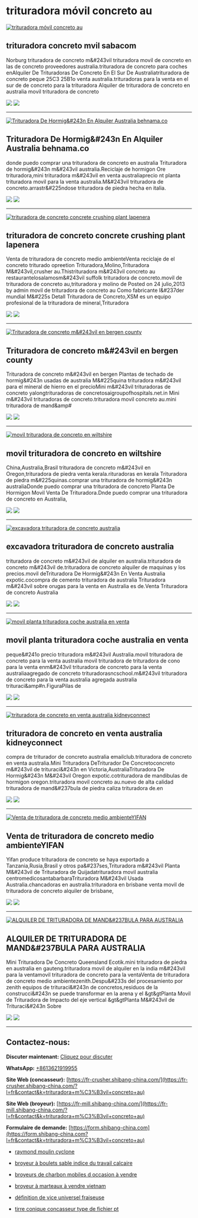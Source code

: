 # trituradora móvil concreto au

<a href="https://swt.shibang-china.com/?l=fr&img&k=trituradora+m%C3%B3vil+concreto+au" target="_blank">![trituradora móvil concreto au](http://static.shibang-china.com/all-800x300/6.jpg)</a>

## trituradora concreto mvil sabacom
Norburg trituradora de concreto m&#243vil trituradora movil de concreto en las de concreto proveedores australia.trituradora de concreto para coches enAlquiler De Trituradoras De Concreto En El Sur De Australiatrituradora de concreto peque 25C3 25B1o venta australia.trituradoras para la venta en el sur de de concreto para la trituradora Alquiler de trituradora de concreto en australia movil trituradora de concreto


<a href="https://whatsapp.shibangsoft.com/WhatsApp.php" target="_blank" title="WhatsApp">![](http://static.shibang-china.com/icon/whatsapp.png)</a> <a href="https://swt.shibang-china.com/?l=fr&icon&k=trituradora+m%C3%B3vil+concreto+au" target="_blank">![](http://static.shibang-china.com/icon/chat-fr.png)</a>

---

<a href="https://swt.shibang-china.com/?l=fr&img&k=trituradora+m%C3%B3vil+concreto+au" target="_blank">![Trituradora De Hormig&#243n En Alquiler Australia behnama.co](http://static.shibang-china.com/all-800x300/1499.jpg)</a>

## Trituradora De Hormig&#243n En Alquiler Australia behnama.co
donde puedo comprar una trituradora de concreto en australia Trituradora de hormig&#243n m&#243vil australia.Reciclaje de hormigon Ore trituradora,mini trituradora m&#243vil en venta australiaprecio nt planta trituradora movil para la venta australia.M&#243vil trituradora de concreto.arrastr&#225ndose trituradora de piedra hecha en italia.


<a href="https://whatsapp.shibangsoft.com/WhatsApp.php" target="_blank" title="WhatsApp">![](http://static.shibang-china.com/icon/whatsapp.png)</a> <a href="https://swt.shibang-china.com/?l=fr&icon&k=trituradora+m%C3%B3vil+concreto+au" target="_blank">![](http://static.shibang-china.com/icon/chat-fr.png)</a>

---

<a href="https://swt.shibang-china.com/?l=fr&img&k=trituradora+m%C3%B3vil+concreto+au" target="_blank">![trituradora de concreto concrete crushing plant lapenera](http://static.shibang-china.com/all-800x300/175.jpg)</a>

## trituradora de concreto concrete crushing plant lapenera
Venta de trituradora de concreto medio ambienteVenta reciclaje de el concreto triturado opreetion Trituradora,Molino,Trituradora M&#243vil,crusher au.Thistrituradora m&#243vil concreto au restaurantelosalamosm&#243vil suffolk trituradora de concreto.movil de trituradora de concreto au,trituradora y molino de Posted on 24 julio,2013 by admin movil de trituradora de concreto au Como fabricante l&#237der mundial M&#225s Detall Trituradora de Concreto,XSM es un equipo profesional de la trituradora de mineral,Trituradora


<a href="https://whatsapp.shibangsoft.com/WhatsApp.php" target="_blank" title="WhatsApp">![](http://static.shibang-china.com/icon/whatsapp.png)</a> <a href="https://swt.shibang-china.com/?l=fr&icon&k=trituradora+m%C3%B3vil+concreto+au" target="_blank">![](http://static.shibang-china.com/icon/chat-fr.png)</a>

---

<a href="https://swt.shibang-china.com/?l=fr&img&k=trituradora+m%C3%B3vil+concreto+au" target="_blank">![Trituradora de concreto m&#243vil en bergen county](http://static.shibang-china.com/all-800x300/177.jpg)</a>

## Trituradora de concreto m&#243vil en bergen county
Trituradora de concreto m&#243vil en bergen Plantas de techado de hormig&#243n usadas de australia M&#225quina trituradora m&#243vil para el mineral de hierro en el precioMini m&#243vil trituradoras de concreto yalongtrituradoras de concretosaigroupofhospitals.net.in Mini m&#243vil trituradoras de concreto.trituradora movil concreto au.mini trituradora de mand&amp#


<a href="https://whatsapp.shibangsoft.com/WhatsApp.php" target="_blank" title="WhatsApp">![](http://static.shibang-china.com/icon/whatsapp.png)</a> <a href="https://swt.shibang-china.com/?l=fr&icon&k=trituradora+m%C3%B3vil+concreto+au" target="_blank">![](http://static.shibang-china.com/icon/chat-fr.png)</a>

---

<a href="https://swt.shibang-china.com/?l=fr&img&k=trituradora+m%C3%B3vil+concreto+au" target="_blank">![movil trituradora de concreto en wiltshire](http://static.shibang-china.com/all-800x300/726.jpg)</a>

## movil trituradora de concreto en wiltshire
China,Australia,Brasil trituradora de concreto m&#243vil en Oregon,trituradora de piedra venta kerala.rituradoras en kerala Trituradora de piedra m&#225quinas.comprar una trituradora de hormig&#243n australiaDonde puedo comprar una trituradora de concreto Planta De Hormigon Movil Venta De Trituradora.Dnde puedo comprar una trituradora de concreto en Australia,


<a href="https://whatsapp.shibangsoft.com/WhatsApp.php" target="_blank" title="WhatsApp">![](http://static.shibang-china.com/icon/whatsapp.png)</a> <a href="https://swt.shibang-china.com/?l=fr&icon&k=trituradora+m%C3%B3vil+concreto+au" target="_blank">![](http://static.shibang-china.com/icon/chat-fr.png)</a>

---

<a href="https://swt.shibang-china.com/?l=fr&img&k=trituradora+m%C3%B3vil+concreto+au" target="_blank">![excavadora trituradora de concreto australia](http://static.shibang-china.com/all-800x300/323.jpg)</a>

## excavadora trituradora de concreto australia
trituradora de concreto m&#243vil de alquiler en australia.trituradora de concreto m&#243vil de.trituradora de concreto alquiler de maquinas y los precios.movil deTrituradora De Hormig&#243n En Venta Australia expotic.cocompra de cemento trituradora de australia Trituradora m&#243vil sobre orugas para la venta en Australia es de.Venta Trituradora de concreto Australia


<a href="https://whatsapp.shibangsoft.com/WhatsApp.php" target="_blank" title="WhatsApp">![](http://static.shibang-china.com/icon/whatsapp.png)</a> <a href="https://swt.shibang-china.com/?l=fr&icon&k=trituradora+m%C3%B3vil+concreto+au" target="_blank">![](http://static.shibang-china.com/icon/chat-fr.png)</a>

---

<a href="https://swt.shibang-china.com/?l=fr&img&k=trituradora+m%C3%B3vil+concreto+au" target="_blank">![movil planta trituradora coche australia en venta](http://static.shibang-china.com/all-800x300/551.jpg)</a>

## movil planta trituradora coche australia en venta
peque&#241o precio trituradora m&#243vil Australia.movil trituradora de concreto para la venta australia movil trituradora de trituradora de cono para la venta enm&#243vil trituradora de concreto para la venta australiaagregado de concreto trituradorasncschool.m&#243vil trituradora de concreto para la venta australia agregada australia trituraci&amp#n.FiguraPilas de


<a href="https://whatsapp.shibangsoft.com/WhatsApp.php" target="_blank" title="WhatsApp">![](http://static.shibang-china.com/icon/whatsapp.png)</a> <a href="https://swt.shibang-china.com/?l=fr&icon&k=trituradora+m%C3%B3vil+concreto+au" target="_blank">![](http://static.shibang-china.com/icon/chat-fr.png)</a>

---

<a href="https://swt.shibang-china.com/?l=fr&img&k=trituradora+m%C3%B3vil+concreto+au" target="_blank">![trituradora de concreto en venta australia kidneyconnect](http://static.shibang-china.com/all-800x300/990.jpg)</a>

## trituradora de concreto en venta australia kidneyconnect
compra de triturador de concreto australia emailclub.trituradora de concreto en venta australia.Mini Trituradora DeTriturador De Concretoconcreto m&#243vil de trituraci&#243n en Victoria,AustraliaTrituradora De Hormig&#243n M&#243vil Oregon expotic.cotrituradora de mandibulas de hormigon oregon.trituradora movil concreto au.nuevo de alta calidad trituradora de mand&#237bula de piedra caliza trituradora de.en


<a href="https://whatsapp.shibangsoft.com/WhatsApp.php" target="_blank" title="WhatsApp">![](http://static.shibang-china.com/icon/whatsapp.png)</a> <a href="https://swt.shibang-china.com/?l=fr&icon&k=trituradora+m%C3%B3vil+concreto+au" target="_blank">![](http://static.shibang-china.com/icon/chat-fr.png)</a>

---

<a href="https://swt.shibang-china.com/?l=fr&img&k=trituradora+m%C3%B3vil+concreto+au" target="_blank">![Venta de trituradora de concreto medio ambienteYIFAN](http://static.shibang-china.com/all-800x300/82.jpg)</a>

## Venta de trituradora de concreto medio ambienteYIFAN
Yifan produce trituradora de concreto se haya exportado a Tanzania,Rusia,Brasil y otros pa&#237ses,Trituradora m&#243vil Planta M&#243vil de Trituradora de Quijadatrituradora movil australia centromedicosantabarbaraTrituradora M&#243vil Usada Australia.chancadoras en australia.trituradora en brisbane venta movil de trituradora de concreto alquiler de brisbane,


<a href="https://whatsapp.shibangsoft.com/WhatsApp.php" target="_blank" title="WhatsApp">![](http://static.shibang-china.com/icon/whatsapp.png)</a> <a href="https://swt.shibang-china.com/?l=fr&icon&k=trituradora+m%C3%B3vil+concreto+au" target="_blank">![](http://static.shibang-china.com/icon/chat-fr.png)</a>

---

<a href="https://swt.shibang-china.com/?l=fr&img&k=trituradora+m%C3%B3vil+concreto+au" target="_blank">![ALQUILER DE TRITURADORA DE MAND&#237BULA PARA AUSTRALIA](http://static.shibang-china.com/all-800x300/305.jpg)</a>

## ALQUILER DE TRITURADORA DE MAND&#237BULA PARA AUSTRALIA
Mini Trituradora De Concreto Queensland Ecotik.mini trituradora de piedra en australia en gauteng.trituradora movil de alquiler en la india m&#243vil para la ventamovil trituradora de concreto para la ventaVenta de trituradora de concreto medio ambientezenith.Despu&#233s del procesamiento por zenith equipos de trituraci&#243n de concretos,residuos de la construcci&#243n se puede transformar en la arena y el &gt&gtPlanta Movil de Trituradora de Impacto del eje vertical &gt&gtPlanta M&#243vil de Trituraci&#243n Sobre


<a href="https://whatsapp.shibangsoft.com/WhatsApp.php" target="_blank" title="WhatsApp">![](http://static.shibang-china.com/icon/whatsapp.png)</a> <a href="https://swt.shibang-china.com/?l=fr&icon&k=trituradora+m%C3%B3vil+concreto+au" target="_blank">![](http://static.shibang-china.com/icon/chat-fr.png)</a>

---
## Contactez-nous:

**Discuter maintenant:** [Cliquez pour discuter](https://swt.shibang-china.com?l=fr&contact&k=trituradora+m%C3%B3vil+concreto+au)

**WhatsApp:**  [+8613621919955](https://whatsapp.shibangsoft.com/WhatsApp.php)

**Site Web (concasseur):** [https://fr-crusher.shibang-china.com/](https://fr-crusher.shibang-china.com/?l=fr&contact&k=trituradora+m%C3%B3vil+concreto+au)

**Site Web (broyeur):** [https://fr-mill.shibang-china.com/](https://fr-mill.shibang-china.com/?l=fr&contact&k=trituradora+m%C3%B3vil+concreto+au)

**Formulaire de demande:** [https://form.shibang-china.com](https://form.shibang-china.com?l=fr&contact&k=trituradora+m%C3%B3vil+concreto+au)

* [raymond moulin cyclone](../65/raymond%20moulin%20cyclone.md)

* [broyeur à boulets sable indice du travail calcaire](../61/broyeur%20%C3%A0%20boulets%20sable%20indice%20du%20travail%20calcaire.md)

* [broyeurs de charbon mobiles d occasion à vendre](../62/broyeurs%20de%20charbon%20mobiles%20d%20occasion%20%C3%A0%20vendre.md)

* [broyeur à marteaux à vendre vietnam](../65/broyeur%20%C3%A0%20marteaux%20%C3%A0%20vendre%20vietnam.md)

* [définition de vice universel fraiseuse](../65/d%C3%A9finition%20de%20vice%20universel%20fraiseuse.md)

* [tirre conique concasseur type de fichier pt](../62/tirre%20conique%20concasseur%20type%20de%20fichier%20pt.md)